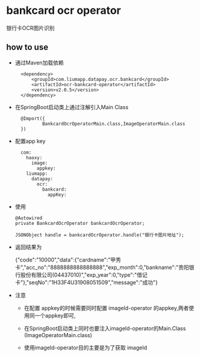 # bankcard ocr operator

银行卡OCR图片识别

## how to use

* 通过Maven加载依赖
                
        <dependency>
            <groupId>com.liumapp.datapay.ocr.bankcard</groupId>
            <artifactId>ocr-bankcard-operator</artifactId>
            <version>v2.0.5</version>
        </dependency>
                    
* 在SpringBoot启动类上通过注解引入Main Class

        @Import({
                BankcardOcrOperatorMain.class,ImageOperatorMain.class
        })        
        
* 配置app key

        com:
          haoxy:
            image:
              appkey:
          liumapp:
            datapay:
              ocr:
                bankcard:
                  appKey:
        
          
* 使用

      @Autowired
      private BankcardOcrOperator bankcardOcrOperator;
      
      JSONObject handle = bankcardOcrOperator.handle("银行卡图片地址");
                       
* 返回结果为

  
    {"code":"10000","data":{"cardname":"甲秀卡","acc_no":"8888888888888888","exp_month":0,"bankname":"贵阳银行股份有限公司(04437010)","exp_year":0,"type":"借记卡"},"seqNo":"1H33F4U31908051509","message":"成功"}

* 注意

    * 在配置 appkey的时候需要同时配置 imageId-operator 的appkey,两者使用同一个appkey即可,
    
    * 在SpringBoot启动类上同时也要注入imageId-operator的Main.Class (ImageOperatorMain.class)
    
    * 使用imageId-operator目的主要是为了获取 imageId
    